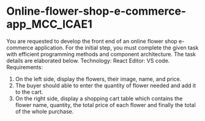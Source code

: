 # Online-flower-shop-e-commerce-app_MCC_ICAE1
You are requested to develop the front end of an online flower shop e-commerce application. For the initial step, you must complete the given task with efficient programming methods and component architecture. 
The task details are elaborated below. 
Technology: React 
Editor: VS code.
Requirements:
1. On the left side, display the flowers, their image, name, and price.
2. The buyer should able to enter the quantity of flower needed and add it to the cart.
3. On the right side, display a shopping cart table which contains the flower name, quantity, the total price of each flower and finally the total of the whole purchase.
